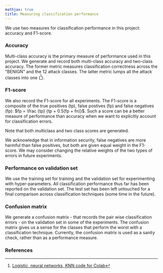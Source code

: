 ```yaml
---
mathjax: true
title: Measuring classification performance
---
```

We use two measures for classification performance in this project: accuracy and F1-score.

### Accuracy
Multi-class accuracy is the primary measure of performance used in this project. We generate and record both multi-class accuracy and two-class accuracy. The former metric measures classification correctness across the "BENIGN" and the 12 attack classes. The latter metric lumps all the attack classes into one ([^colab2]).

### F1-score
We also record the F1-score for all experiments. The F1-score is a composite of the true positives (tp), false postives (fp) and false negatives (fp): $fp = \frac {tp} {tp + 0.5(fp + fn)}$. Such a score can be a better measure of performance than accuracy when we want to explicitly account for classification errors.

Note that both multiclass and two class scores are generated.

We acknowledge that in information security, false negatives are more harmful than false positives, but both are given equal weight in the F1-score. We may consider changing the relative weights of the two types of errors in future experiments.

### Performance on validation set
We use the training set for training and the validation set for experimenting with hyper-parameters. All classification performance thus far has been reported on the validation set. The test set has been left untouched for a final comparison across classification techniques (some time in the future).

### Confusion matrix
We generate a confusion matrix - that records the pair wise classification errors - on the validation set in some of the experiments. The confusion matrix gives us a sense for the classes that perform the worst with a classification technique. Currently, the confusion matrix is used as a sanity check, rather than as a performance measure.

### References
[^colab2]: [Logistic, neural networks, KNN code for Colab](https://github.com/r-dube/CICIDS/blob/main/cicids_classifiers.ipynb)
